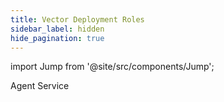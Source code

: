 ```yaml
---
title: Vector Deployment Roles
sidebar_label: hidden
hide_pagination: true
---
```


import Jump from '@site/src/components/Jump';

<Jump to="/docs/setup/deployment/roles/agent">Agent</Jump>
<Jump to="/docs/setup/deployment/roles/service">Service</Jump>



